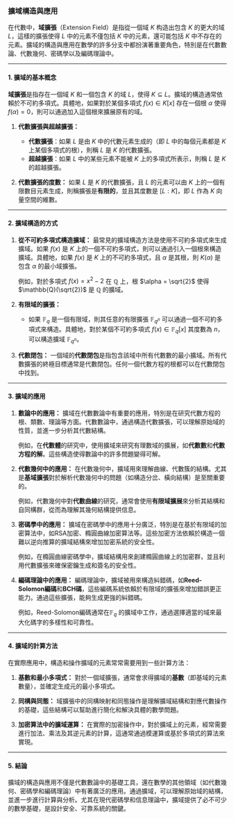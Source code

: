 ### **擴域構造與應用**

在代數中，**域擴張**（Extension Field）是指從一個域 $K$ 构造出包含 $K$ 的更大的域 $L$，這樣的擴張使得 $L$ 中的元素不僅包括 $K$ 中的元素，還可能包括 $K$ 中不存在的元素。擴域的構造與應用在數學的許多分支中都扮演著重要角色，特別是在代數數論、代數幾何、密碼學以及編碼理論中。

---

#### **1. 擴域的基本概念**

**域擴張**是指存在一個域 $K$ 和一個包含 $K$ 的域 $L$，使得 $K \subseteq L$。擴域的構造通常依賴於不可約多項式。具體地，如果對於某個多項式 $f(x) \in K[x]$ 存在一個根 $\alpha$ 使得 $f(\alpha) = 0$，則可以通過加入這個根來擴展原有的域。

1. **代數擴張與超越擴張：**
   - **代數擴張**：如果 $L$ 是由 $K$ 中的代數元素生成的（即 $L$ 中的每個元素都是 $K$ 上某個多項式的根），則稱 $L$ 是 $K$ 的代數擴張。
   - **超越擴張**：如果 $L$ 中的某些元素不能被 $K$ 上的多項式所表示，則稱 $L$ 是 $K$ 的超越擴張。

2. **代數擴張的度數：**
   如果 $L$ 是 $K$ 的代數擴張，且 $L$ 的元素可以由 $K$ 上的一個有限數目元素生成，則稱擴張是**有限的**，並且其度數是 $[L : K]$，即 $L$ 作為 $K$ 向量空間的維數。

---

#### **2. 擴域構造的方式**

1. **從不可約多項式構造擴域：**
   最常見的擴域構造方法是使用不可約多項式來生成擴域。如果 $f(x)$ 是 $K$ 上的一個不可約多項式，則可以通過引入一個根來構造擴域。具體地，如果 $f(x)$ 是 $K$ 上的不可約多項式，且 $\alpha$ 是其根，則 $K(\alpha)$ 是包含 $\alpha$ 的最小域擴張。

   例如，對於多項式 $f(x) = x^2 - 2$ 在 $\mathbb{Q}$ 上，根 $\alpha = \sqrt{2}$ 使得 $\mathbb{Q}(\sqrt{2})$ 是 $\mathbb{Q}$ 的擴域。

2. **有限域的擴張：**
   - 如果 $\mathbb{F}_q$ 是一個有限域，則其任意的有限擴張 $\mathbb{F}_{q^n}$ 可以通過一個不可約多項式來構造。具體地，對於某個不可約多項式 $f(x) \in \mathbb{F}_q[x]$ 其度數為 $n$，可以構造擴域 $\mathbb{F}_{q^n}$。
   
3. **代數閉包：**
   一個域的**代數閉包**是指包含該域中所有代數數的最小擴域。所有代數擴張的終極目標通常是代數閉包。任何一個代數方程的根都可以在代數閉包中找到。

---

#### **3. 擴域的應用**

1. **數論中的應用：**
   擴域在代數數論中有重要的應用，特別是在研究代數方程的根、類數、理論等方面。代數數論中，通過構造代數擴張，可以理解原始域的性質，並進一步分析其代數結構。

   例如，在**代數體**的研究中，使用擴域來研究有理數域的擴展，如**代數數**和**代數方程的解**。這些構造使得數論中的許多問題變得可解。

2. **代數幾何中的應用：**
   在代數幾何中，擴域用來理解曲線、代數簇的結構。尤其是**基域擴張**對於解析代數幾何中的問題（如構造分岔、橫向結構）是至關重要的。

   例如，代數幾何中對**代數曲線**的研究，通常會使用**有限域擴展**來分析其結構和自同構群，從而為理解其幾何結構提供信息。

3. **密碼學中的應用：**
   擴域在密碼學中的應用十分廣泛，特別是在基於有限域的加密算法中，如RSA加密、橢圓曲線加密算法等。這些加密方法依賴於構造一個難以逆向推算的擴域結構來增加加密系統的安全性。

   例如，在橢圓曲線密碼學中，擴域結構用來創建橢圓曲線上的加密群，並且利用代數擴張來確保密鑰生成和簽名的安全性。

4. **編碼理論中的應用：**
   編碼理論中，擴域被用來構造糾錯碼，如**Reed-Solomon編碼**和**BCH碼**，這些編碼系統依賴於有限域的擴張來增加錯誤更正能力。通過這些擴張，能夠生成更強的糾錯碼。

   例如，Reed-Solomon編碼通常在$\mathbb{F}_q$ 的擴域中工作，通過選擇適當的域來最大化碼字的多樣性和可靠性。

---

#### **4. 擴域的計算方法**

在實際應用中，構造和操作擴域的元素常常需要用到一些計算方法：

1. **基數和最小多項式：**
   對於一個域擴張，通常會求得擴域的**基數**（即基域的元素數量），並確定生成元的最小多項式。

2. **同構與同態：**
   域擴張中的同構映射和同態操作是理解擴域結構和對應代數操作的基礎，這些結構可以幫助進行簡化和解決具體的數學問題。

3. **加密算法中的擴域運算：**
   在實際的加密操作中，對於擴域上的元素，經常需要進行加法、乘法及其逆元素的計算，這通常通過模運算或基於多項式的算法來實現。

---

#### **5. 結論**

擴域的構造與應用不僅是代數數論中的基礎工具，還在數學的其他領域（如代數幾何、密碼學和編碼理論）中有著廣泛的應用。通過擴域，可以理解原始域的結構，並進一步進行計算與分析。尤其在現代密碼學和信息理論中，擴域提供了必不可少的數學基礎，是設計安全、可靠系統的關鍵。